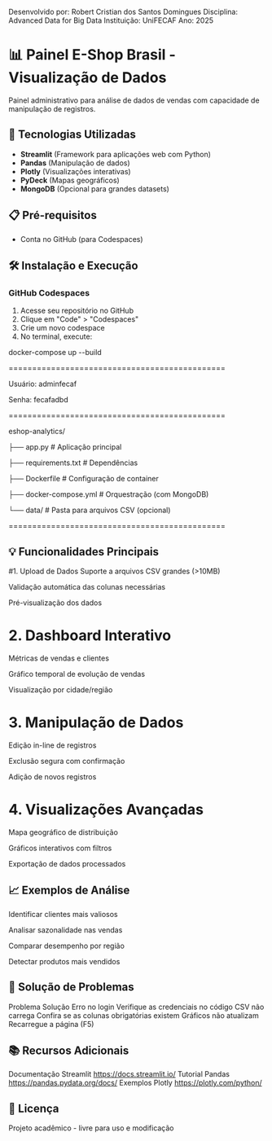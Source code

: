 Desenvolvido por: Robert Cristian dos Santos Domingues
Disciplina: Advanced Data for Big Data
Instituição: UniFECAF
Ano: 2025

# 📊 Painel E-Shop Brasil - Visualização de Dados

Painel administrativo para análise de dados de vendas com capacidade de manipulação de registros.

## 🚀 Tecnologias Utilizadas
- **Streamlit** (Framework para aplicações web com Python)
- **Pandas** (Manipulação de dados)
- **Plotly** (Visualizações interativas)
- **PyDeck** (Mapas geográficos)
- **MongoDB** (Opcional para grandes datasets)

## 📋 Pré-requisitos
- Conta no GitHub (para Codespaces)

## 🛠️ Instalação e Execução

### GitHub Codespaces
1. Acesse seu repositório no GitHub
2. Clique em "Code" > "Codespaces"
3. Crie um novo codespace
4. No terminal, execute:

docker-compose up --build

==============================================

Usuário: adminfecaf

Senha: fecafadbd

==============================================

eshop-analytics/

├── app.py               # Aplicação principal

├── requirements.txt     # Dependências

├── Dockerfile           # Configuração de container

├── docker-compose.yml   # Orquestração (com MongoDB)

└── data/                # Pasta para arquivos CSV (opcional)

==============================================

## 💡 Funcionalidades Principais
#1. Upload de Dados
Suporte a arquivos CSV grandes (>10MB)

Validação automática das colunas necessárias

Pré-visualização dos dados

# 2. Dashboard Interativo
Métricas de vendas e clientes

Gráfico temporal de evolução de vendas

Visualização por cidade/região

# 3. Manipulação de Dados
Edição in-line de registros

Exclusão segura com confirmação

Adição de novos registros

# 4. Visualizações Avançadas
Mapa geográfico de distribuição

Gráficos interativos com filtros

Exportação de dados processados

## 📈 Exemplos de Análise
Identificar clientes mais valiosos

Analisar sazonalidade nas vendas

Comparar desempenho por região

Detectar produtos mais vendidos

## 🐛 Solução de Problemas
Problema	Solução
Erro no login	Verifique as credenciais no código
CSV não carrega	Confira se as colunas obrigatórias existem
Gráficos não atualizam	Recarregue a página (F5)
## 📚 Recursos Adicionais

Documentação Streamlit
https://docs.streamlit.io/
Tutorial Pandas
https://pandas.pydata.org/docs/
Exemplos Plotly
https://plotly.com/python/

## 📝 Licença
Projeto acadêmico - livre para uso e modificação
